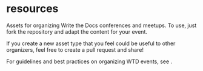 # resources
Assets for organizing Write the Docs conferences and meetups. To use, just fork the repository and adapt the content for your event. 

If you create a new asset type that you feel could be useful to other organizers, feel free to create a pull request and share!

For guidelines and best practices on organizing WTD events, see <link>.
